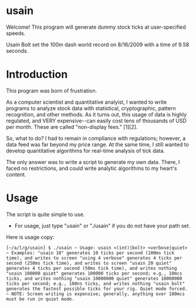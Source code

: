 # usain

Welcome! This program will generate dummy stock ticks at user-specified speeds.

Usain Bolt set the 100m dash world record on 8/16/2009 with a time of 9.58 seconds.

# Introduction

This program was born of frustration.

As a computer scientist and quantitative analyist, I wanted to write programs to analyze stock data with statistical, cryptographic, pattern recognition, and other methods. As it turns out, this usage of data is highly regulated, and VERY expensive--can easily cost tens of thousands of USD per month. These are called "non-display fees." [1][2]. 

So, what to do? I had to remain in compliance with regulations; however, a data feed was far beyond my price range. At the same time, I still wanted to develop quantitative algorithms for real-time analysis of tick data.

The only answer was to write a script to generate my own data. There, I faced no restrictions, and could write analytic algorithms to my heart's content.

# Usage

The script is quite simple to use.
- For usage, just type "usain" or "./usain" if you do not have your path set.

Here is usage copy:

`
[~/a/l/g/usain] $ ./usain
~ Usage: usain <(int)|bolt> <verbose|quiet>
~ Examples:
  "usain 10" generates 10 ticks per second (100ms tick time), and writes to screen
  "using 4 verbose" generates 4 ticks per second (250ms tick time), and writes to screen
  "usain 20 quiet" generates 4 ticks per second (50ms tick time), and writes nothing
  "usain 100000 quiet" generates 100000 ticks per second; e.g., 10mcs ticks, and writes nothing
  "usain 10000000 quiet" generates 10000000 ticks per second; e.g., 100ns ticks, and writes nothing
  "usain bolt" generates the fastest possible ticks for your rig. Quiet mode forced.
~ NOTE: Screen writing is expensive; generally, anything over 100mcs must be run in quiet mode. 
`






  




